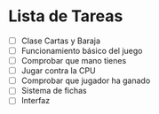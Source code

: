 # Lista de Tareas

- [ ] Clase Cartas y Baraja
- [ ] Funcionamiento básico del juego
- [ ] Comprobar que mano tienes
- [ ] Jugar contra la CPU
- [ ] Comprobar que jugador ha ganado
- [ ] Sistema de fichas
- [ ] Interfaz